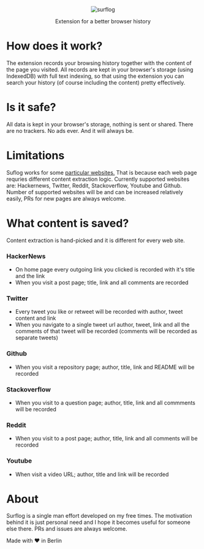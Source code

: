 <p align="center">
  <img alt="surflog" src="https://github.com/diki/surfcut/blob/master/banner_small.png">
</p>

<p align="center">
  Extension for a better browser history
</p>

# How does it work?

The extension records your browsing history together with the content of the page you visited. All records are kept in your browser's storage (using IndexedDB) with full text indexing, so that using the extension you can search your history (of course including the content) pretty effectively.

# Is it safe?

All data is kept in your browser's storage, nothing is sent or shared. There are no trackers. No ads ever. And it will always be.

# Limitations

Suflog works for some <ins>particular websites.</ins> That is because each web page requries different content extraction logic. Currently supported websites are: Hackernews, Twitter, Reddit, Stackoverflow, Youtube and Github. Number of supported websites will be and can be increased relatively easily, PRs for new pages are always welcome.

# What content is saved?

Content extraction is hand-picked and it is different for every web site.

### HackerNews

- On home page every outgoing link you clicked is recorded with it's title and the link
- When you visit a post page; title, link and all comments are recorded

### Twitter

- Every tweet you like or retweet will be recorded with author, tweet content and link
- When you navigate to a single tweet url author, tweet, link and all the comments of that tweet will be recorded (comments will be recorded as separate tweets)

### Github

- When you visit a repository page; author, title, link and README will be recorded

### Stackoverflow

- When you visit to a question page; author, title, link and all commments will be recorded

### Reddit

- When you visit to a post page; author, title, link and all comments will be recorded

### Youtube

- When visit a video URL; author, title and link will be recorded

# About

Surflog is a single man effort developed on my free times. The motivation behind it is just personal need and I hope it becomes useful for someone else there. PRs and issues are always welcome.

Made with ❤ in Berlin
